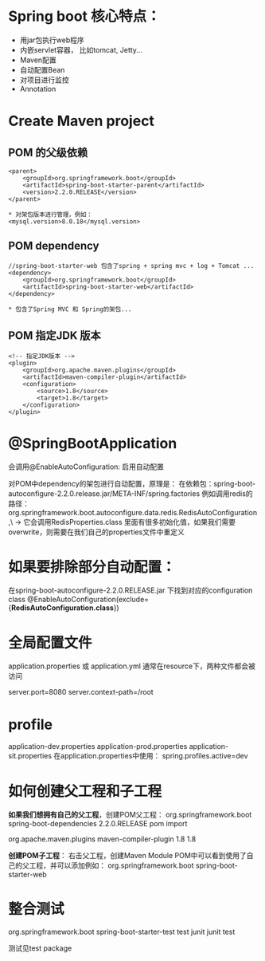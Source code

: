 # Spring boot 核心特点：

*	用jar包执行web程序
*	内嵌servlet容器， 比如tomcat, Jetty...
*	Maven配置
*	自动配置Bean
*	对项目进行监控
* 	Annotation

# Create Maven project

## POM 的父级依赖

	<parent>
		<groupId>org.springframework.boot</groupId>
		<artifactId>spring-boot-starter-parent</artifactId>
		<version>2.2.0.RELEASE</version>		 
	</parent>
	
	* 对架包版本进行管理，例如：
	<mysql.version>8.0.18</mysql.version>

## POM dependency

	//spring-boot-starter-web 包含了spring + spring mvc + log + Tomcat ...
	<dependency>
		<groupId>org.springframework.boot</groupId>
		<artifactId>spring-boot-starter-web</artifactId>
	</dependency>	
	
	* 包含了Spring MVC 和 Spring的架包...
	
## POM 指定JDK 版本

	<!-- 指定JDK版本 -->
	<plugin>
		<groupId>org.apache.maven.plugins</groupId>
		<artifactId>maven-compiler-plugin</artifactId>
		<configuration>
			<source>1.8</source>
			<target>1.8</target>
		</configuration>
	</plugin>

# @SpringBootApplication
会调用@EnableAutoConfiguration: 启用自动配置

对POM中dependency的架包进行自动配置，原理是：
在依赖包：spring-boot-autoconfigure-2.2.0.release.jar/META-INF/spring.factories
例如调用redis的路径：
org.springframework.boot.autoconfigure.data.redis.RedisAutoConfiguration,\ -> 它会调用RedisProperties.class
里面有很多初始化值，如果我们需要overwrite，则需要在我们自己的properties文件中重定义

# 如果要排除部分自动配置：
在spring-boot-autoconfigure-2.2.0.RELEASE.jar 下找到对应的configuration class
@EnableAutoConfiguration(exclude={**RedisAutoConfiguration.class**})

# 全局配置文件
application.properties 或 application.yml 通常在resource下，两种文件都会被访问

server.port=8080
server.context-path=/root

# profile
application-dev.properties
application-prod.properties
application-sit.properties
在application.properties中使用： spring.profiles.active=dev

# 如何创建父工程和子工程

**如果我们想拥有自己的父工程**，创建POM父工程：
<dependencyManagement>
    <dependencies>
    	<dependency>
    		<groupId>org.springframework.boot</groupId>
    		<artifactId>spring-boot-dependencies</artifactId>
    		<version>2.2.0.RELEASE</version>
    		<!-- 如果没有type和scope，子工程的dependency无法继承父工程的版本管理 -->
    		<type>pom</type>
    		<scope>import</scope>
    	</dependency>
    </dependencies>
</dependencyManagement>
 
<build>
	<plugins>			
		<!-- 指定JDK版本 -->
		<plugin>
			<groupId>org.apache.maven.plugins</groupId>
			<artifactId>maven-compiler-plugin</artifactId>
			<configuration>
				<source>1.8</source>
				<target>1.8</target>
			</configuration>
		</plugin>			
	</plugins>
</build>

**创建POM子工程**：
右击父工程，创建Maven Module
POM中可以看到使用了自己的父工程，并可以添加例如：
<dependency>
	<groupId>org.springframework.boot</groupId>
	<artifactId>spring-boot-starter-web</artifactId>
</dependency>

# 整合测试
<dependency>
	<groupId>org.springframework.boot</groupId>
	<artifactId>spring-boot-starter-test</artifactId>
	<scope>test</scope>
</dependency>		
<dependency>
	<groupId>junit</groupId>
	<artifactId>junit</artifactId>
	<scope>test</scope>
</dependency>

测试见test package
 


